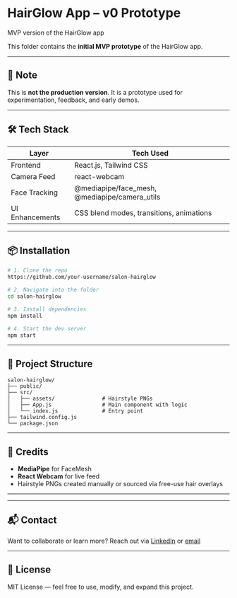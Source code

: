 # HairGlow App – v0 Prototype
MVP version of the HairGlow app

This folder contains the **initial MVP prototype** of the HairGlow app.

---


## 🚧 Note
This is **not the production version**. It is a prototype used for experimentation, feedback, and early demos.

---


## 🛠 Tech Stack

| Layer           | Tech Used                                       |
| --------------- | ----------------------------------------------- |
| Frontend        | React.js, Tailwind CSS                          |
| Camera Feed     | react-webcam                                    |
| Face Tracking   | @mediapipe/face\_mesh, @mediapipe/camera\_utils |
| UI Enhancements | CSS blend modes, transitions, animations        |

---

## 📦 Installation

```bash
# 1. Clone the repo
https://github.com/your-username/salon-hairglow

# 2. Navigate into the folder
cd salon-hairglow

# 3. Install dependencies
npm install

# 4. Start the dev server
npm start
```

---

## 📂 Project Structure

```
salon-hairglow/
├── public/
├── src/
│   ├── assets/               # Hairstyle PNGs
│   ├── App.js                # Main component with logic
│   └── index.js              # Entry point
├── tailwind.config.js
└── package.json
```

---

## 📌 Credits

* **MediaPipe** for FaceMesh
* **React Webcam** for live feed
* Hairstyle PNGs created manually or sourced via free-use hair overlays

---

---

## 📬 Contact

Want to collaborate or learn more?
Reach out via [LinkedIn](https://www.linkedin.com/in/revati-khopkar-6449261b/) or [email](mailto:logically.team@gmail.com)

---

## 📘 License

MIT License — feel free to use, modify, and expand this project.
